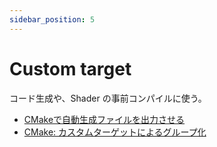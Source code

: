 ```yaml
---
sidebar_position: 5
---
```


# Custom target

コード生成や、Shader の事前コンパイルに使う。

* [CMakeで自動生成ファイルを出力させる](https://blog.daionet.gr.jp/knok/2015/03/26/cmake-cutsom-command/)
* [CMake: カスタムターゲットによるグループ化](https://qiita.com/mrk_21/items/6d7c70edb6a64fa1a28b)
